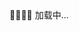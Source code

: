 
<!DOCTYPE html>
<html lang="en">
<head>
  <meta charset="UTF-8">
  <title>计算机视觉实战演练：算法与应用🌱</title>
  <meta http-equiv="X-UA-Compatible" content="IE=edge,chrome=1" />
  <meta name="description" content="Description">
  <meta name="viewport" content="width=device-width, user-scalable=no, initial-scale=1.0, maximum-scale=1.0, minimum-scale=1.0">

  <link rel="shortcut icon" type="image/x-icon" href="https://raw.githubusercontent.com/Charmve/computer-vision-in-action/main/res/ui/favicon.ico" media="screen" />
  <link rel="stylesheet" href="//unpkg.com/docsify/lib/themes/vue.css">
  <link rel="stylesheet" href="//unpkg.com/gitalk/dist/gitalk.css">

  <link rel="stylesheet" href="//cdn.jsdelivr.net/npm/katex@latest/dist/katex.min.css"/>
  <link 
    rel="stylesheet"
    href="//cdn.jsdelivr.net/npm/docsify-darklight-theme@latest/dist/style.min.css"
    title="docsify-darklight-theme"
    type="text/css"
  />
  
  <!---
  <!-- Adsense 资源投放 --
  <script data-ad-client="ca-pub-1890271224952559" async src="https://pagead2.googlesyndication.com/pagead/js/adsbygoogle.js"></script>
  <!-- 谷歌站点收录 --
  <meta name="google-site-verification" content="qTFCf1hJ275saQ7H1kin5t2DVpznBKAj0Gi50XMOVMo" />
  <!-- 百度站点收录--
  <meta name="baidu-site-verification" content="SZyWUIzWiU" />
  --->

  <!-- Google Analytics -->
  <script>
  (function(i,s,o,g,r,a,m){i['GoogleAnalyticsObject']=r;i[r]=i[r]||function(){
  (i[r].q=i[r].q||[]).push(arguments)},i[r].l=1*new Date();a=s.createElement(o),
  m=s.getElementsByTagName(o)[0];a.async=1;a.src=g;m.parentNode.insertBefore(a,m)
  })(window,document,'script','//www.google-analytics.com/analytics.js','ga');
  ga('create', 'UA-46895817-2', 'auto');
  ga('send', 'pageview');
  </script>

  <style>
    .katex-display > .katex {
      max-width: 100%;
      overflow-x: auto;
      overflow-y: hidden;
    }
  </style>
  <style>
      nav.app-nav li ul {
        min-width: 100px;
      }
      .app-nav{
        position: fixed;
        margin: 0;
        padding: 10px 50px 10px 0; /*上、右、下、左*/
        /*padding: 10px 0 10px 0;*/
        width: calc(100% - 325px);
        background-color: transparent;
        height: 55px;
        /* border-bottom: 1px solid #eee; */
      }

      #carbonads {
        box-shadow: none !important;
        width: auto !important;
      }
  </style>
  <style>
  /*滚动条样式 start*/
    /* 滚动条宽度 */
    ::-webkit-scrollbar{width:5px;}
    /* 滚动条颜色 */
    ::-webkit-scrollbar-thumb{
      background: #33a9dc;
      background-image: linear-gradient(#6ecd56, #33a9dc, #cb6196, #c16290);
      border-radius: 3em;
    }
  </style>
  <style>
    #docsify-darklight-theme {
      position: absolute;
      left: 10px;
      top: 2px;
      width: 25px;
      height: 25px;
      background-repeat: no-repeat;
      background-image: var(--toogleImage);
      background-size: cover;
      cursor: pointer;
      -webkit-user-select: none;
      -moz-user-select: none;
      -ms-user-select: none;
      user-select: none;
      transition: background-image .15s ease-in-out .15s
    }
  </style>
</head>

<body>
  <div id="app">🏃‍🏃‍🏃‍💨 加载中...</div>
  <script src="//cdn.jsdelivr.net/npm/docsify-plugin-carbon@1/index.js"></script>
     
  <script>
    var gitalkConfig = {
      clientID: 'c41595e0999dd2834af4',
      clientSecret: '4ad47f16f60a04c2870a1939406a6ad87bf219ec',
      accessToken: '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',
      repo: 'computer-vision-in-action',
      owner: 'Charmve',
      admin: ['Charmve'],
      id: location.pathname,      // Ensure uniqueness and length less than 50
      distractionFreeMode: false // Facebook-like distraction free mode
    };
     
    window.$docsify = {
      name: '计算机视觉实战演练 L0CV',
      // nameLink: 'https://charmve.github.io/L0CV-web/',
      loadSidebar: true,
      maxLevel: 4, // 默认情况下会抓取文档中所有标题渲染成目录，可配置最大支持渲染的标题层级。
      subMaxLevel: 2, // 生成目录的最大层级
      auto2top: true,
      alias: { // 定义路由别名，可以更自由的定义路由规则。 支持正则
        '/.*/_sidebar.md': '/_sidebar.md',//防止意外回退
        '/.*/_navbar.md': '/_navbar.md'
      },
      loadNavbar: true,//_navbar.md如果为真，则从_navbar.md文件加载navbar ，否则从指定的路径加载
      mergeNavbar: true,//Navbar将在小屏幕上与侧边栏合并
      coverpage: true,
      onlyCover: true,
      topMargin: 60,//调整top
      repo: 'https://github.com/Charmve/computer-vision-in-action',
      externalLinkTarget: '_blank', //外链打开方式：_blank表示在新标签页中打开
      search: {
        paths: 'auto',
        placeholder: {
          '/zh-cn/': '🔍 搜索',
          '/': '🔍 Type to search'
        },
        noData: {
          '/zh-cn/': '😒 换一个关键词试试',
          '/': '😒 Try with an other word'
        },
        // Headline depth, 1 - 6
        depth: 6,
        maxAge: 86400000, // 过期时间，单位毫秒，默认一天
      },//添加搜索框
      pagination: {
        previousText: 'PREVIOUS',
        nextText: 'NEXT',
        crossChapter: true
      },
      ga: 'UA-164658031-2',// 谷歌分析 SEO
      
      footer: {
        copy: '<iframe src="https://charmve.github.io/sponsor_files/index.html" style="overflow-x:hidden;overflow-y:hidden; min-height:240px; width:100%;" frameborder="0" scrolling="no"></iframe><br/><span id="sitetime"></span><br/><span>Copyright &copy; 2021 - 至今</span>',
        pre: '<hr/>',
        style: 'text-align: left;',
      },//添加页脚
      
      plugins: [
        /* DocsifyCarbon.create('CEBI6KQE', 'docsifyjsorg'),  //标题下的广告 */

        function(hook, vm) {
          hook.beforeEach(function (html) {
            var url = 'https://github.com//Charmve/computer-vision-in-action/blob/main/docs/' + vm.route.file
            var editHtml = '[:memo: Edit Document](' + url + ')\n'
            return html
              + '\n----\n'
              + 'Last modified {docsify-updated} '
              + editHtml
          });
          hook.doneEach(function() {
            var label_comp, label, domObj, main, divEle, gitalk;
            label_comp = vm.route.path.split("/").pop();
            label = decodeURI(label_comp);
            domObj = Docsify.dom;
            main = domObj.getNode("#main");

            Array.apply(
              null,
              document.querySelectorAll("div.gitalk-container")
            ).forEach(function(ele) {
              ele.remove();
            });

            divEle = domObj.create("div");
            divEle.id = "gitalk-container-" + label;
            divEle.className = "gitalk-container";
            divEle.style = "width: " + main.clientWidth + "px; margin: 0 auto 20px;";
            domObj.appendTo(domObj.find(".content"), divEle);
            gitalk = new Gitalk(
              Object.assign(gitalkConfig, { id: !label ? "home" : label })
            );
            gitalk.render("gitalk-container-" + label);
          });
        }
      ],
    };
  </script>
  
  <script src="//unpkg.com/docsify/lib/plugins/ga.min.js"></script>
  <script src="//unpkg.com/prismjs/components/prism-bash.min.js"></script>
  <script src="//unpkg.com/prismjs/components/prism-markdown.min.js"></script>
  <script src="//unpkg.com/prismjs/components/prism-nginx.min.js"></script>
  
  <script src="//unpkg.com/docsify/lib/docsify.min.js"></script>
  
  <!-- 翻页插件-->
  <script src="//cdn.jsdelivr.net/npm/docsify-pagination/dist/docsify-pagination.min.js"></script>
  
  <!-- 支持 LaTex 语言 -->
  <script src="//cdn.jsdelivr.net/npm/docsify-katex@latest/dist/docsify-katex.js"></script>

  <!-- full text search -->
  <script src="//cdn.jsdelivr.net/npm/docsify/lib/plugins/search.min.js"></script>
  
  <!-- Copy to Clipboard -->
  <script src="//cdn.jsdelivr.net/npm/docsify-copy-code"></script>

  <script src="//cdn.jsdelivr.net/npm/docsify/lib/plugins/external-script.min.js"></script>
  
  <!-- gitalk 
  <script src="//unpkg.com/docsify/lib/plugins/gitalk.min.js"></script>-->
  <script src="//unpkg.com/gitalk/dist/gitalk.min.js"></script>
  
  <!-- 字数统计 -->
  <script src="//unpkg.com/docsify-count/dist/countable.js"></script>

  <!-- 放大图片-->
  <script src="//cdn.jsdelivr.net/npm/docsify/lib/plugins/zoom-image.min.js"></script>
  
  <!-- 访问量统计 -->
  <script async src="//busuanzi.ibruce.info/busuanzi/2.3/busuanzi.pure.mini.js"></script>
  
<!--   <script>
    const gitalk = new Gitalk({
      id: decodeURI('{{ page.url }}'),
      clientID: 'c41595e0999dd2834af4',
      clientSecret: '4ad47f16f60a04c2870a1939406a6ad87bf219ec',
      repo: 'computer-vision-in-action',
      owner: 'Charmve',
      admin: ['Charmve'],
      // 每个网页独立的gitalk
      //title: location.hash.match(/#(.*?)([?]|$)/)[1],
      //id: location.hash.match(/#(.*?)([?]|$)/)[1],
      // facebook-like distraction free mode
      labels: ['Gitalk'],
      perPage: 50,
      distractionFreeMode: false
    })
    // 监听URL中hash的变化，如果发现换了一个MD文件，那么刷新页面，解决整个网站使用一个gitalk评论issues的问题。
    window.onhashchange = function(event){
      if(event.newURL.split('#')[0] !== event.oldURL.split('#')[0]) {
        location.reload()
      }
    }
    // 由于docsify/lib/plugins/gitalk.min.js文件中已经有下面代码了，所以不需要在写一次了
    // gitalk.render('gitalk-container')
  </script> -->
  
  <!-- alert 样式 -->
  <link rel="stylesheet" href="https://cdn.bootcss.com/sweetalert/1.1.3/sweetalert.min.css" type='text/css' media='all' />
  <!-- 复制提醒 -->
  <script src="https://cdn.jsdelivr.net/gh/wugenqiang/NoteBook@master/plugin/sweetalert.min.js"></script>
  <script>
    document.body.oncopy = function () {
     swal("复制成功 🎉",
          "若要转载或引用请务必保留原文链接，并申明来源。如果你觉得本仓库不错，那就来 <a href=\"https://github.com/Charmve/computer-vision-in-action\">GitHub</a> 给个 Star 吧 😊   - by Charmve",
          "success"); };
  </script>

  <!-- 
  <!-- 回到顶部功能 
  <script src="https://cdn.jsdelivr.net/gh/wugenqiang/NoteBook@master/plugin/jquery.js"></script>
  <script src="https://cdn.jsdelivr.net/gh/wugenqiang/NoteBook@master/plugin/jquery.goup.js"></script>
  <script type="text/javascript">
    $(document).ready(function () {
      $.goup({
        trigger: 100,
        bottomOffset: 52,
        locationOffset: 25,
        title: 'TOP',
        titleAsText: true
      });
    });
  </script>
  -->

  <!-- 
  <!--使用 Gitter 实现一个 IM 即时通讯聊天室功能
  <script>
    ((window.gitter = {}).chat = {}).options = {
      room: 'L0CV/community'
    };
  </script>
  <script src="https://cdn.jsdelivr.net/gh/wugenqiang/NoteBook@master/plugin/sidecar.v1.js" async defer></script>
  -->

  <!-- 右下角添加 live2d -->
  <script src="https://eqcn.ajz.miesnfu.com/wp-content/plugins/wp-3d-pony/live2dw/lib/L2Dwidget.min.js"></script>
  <script>
    L2Dwidget.init({
      "model": {
        //jsonpath控制显示那个小萝莉模型，
        //(切换模型需要改动)
        jsonPath: "https://unpkg.com/live2d-widget-model-koharu@1.0.5/assets/koharu.model.json",
        "scale": 1
      },
      "display": {
        "position": "right", //看板娘的表现位置
        "width": 70,  //小萝莉的宽度
        "height": 140, //小萝莉的高度
        "hOffset": 35,
        "vOffset": -20
      },
      "mobile": {
        "show": true,
        "scale": 0.5
      },
      "react": {
        "opacityDefault": 0.7,
        "opacityOnHover": 0.2
      }
    });
  </script>
  
  <!-- 谷歌分析 -->
  <script src="https://cdn.jsdelivr.net/npm/docsify/lib/plugins/ga.min.js"></script>

  <!-- 实现离线化 -->
  <script>
    if (typeof navigator.serviceWorker !== 'undefined') {
      navigator.serviceWorker.register('pwa.js')
    }
  </script>

  <script src="//cdn.jsdelivr.net/npm/docsify-darklight-theme@latest/dist/index.min.js" type="text/javascript"></script>

  <!-- json 颜色显示 -->
  <script src="//unpkg.com/prismjs/components/prism-python.js"></script>
  <script src="//unpkg.com/docsify-copy-code"></script>
</body>
</html>

